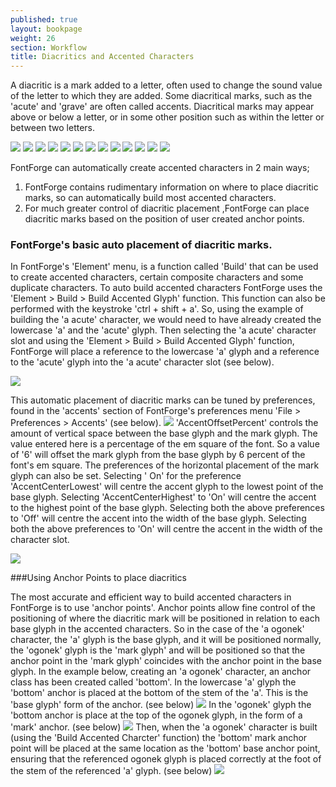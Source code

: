 ```yaml
---
published: true
layout: bookpage
weight: 26
section: Workflow
title: Diacritics and Accented Characters
---
```


A diacritic is a mark added to a letter, often used to change the sound value of the letter to which they are added. Some diacritical marks, such as the 'acute' and 'grave' are often called accents. Diacritical marks may appear above or below a letter, or in some other position such as within the letter or between two letters.

<img src="images/dia_a_acute.png"/>
<img src="images/dia_a_grave.png"/>
<img src="images/dia_a_circumflex.png"/>
<img src="images/dia_a_tilde.png"/>
<img src="images/dia_a_dieresis.png"/>
<img src="images/dia_a_ring.png"/>
<img src="images/dia_a_macron.png"/>
<img src="images/dia_a_breve.png"/>
<img src="images/dia_c_ogonek.png"/>
<img src="images/dia_c_cedilla.png"/>
<img src="images/dia_c_dot.png"/>
<img src="images/dia_g_comma.png"/>
<img src="images/dia_hungarumlaut.png"/>


FontForge can automatically create accented characters in 2 main ways;

1. FontForge contains rudimentary information on where to place diacritic marks, so can automatically build most accented characters.
2.  For much greater control of diacritic placement ,FontForge can place diacritic marks based on the position of user created anchor points.

### FontForge's basic auto placement of diacritic marks.
In FontForge's 'Element' menu, is a function called 'Build' that can be used to create accented characters, certain composite characters and some duplicate characters. To auto build accented characters FontForge uses the 'Element > Build > Build Accented Glyph' function. This function can also be performed with the keystroke 'ctrl + shift + a'. So, using the example of building the 'a acute' character, we would need to have already created the lowercase 'a' and the 'acute' glyph. Then selecting the 'a acute' character slot and using the 'Element > Build > Build Accented Glyph' function, FontForge will place a reference to the lowercase 'a' glyph and a reference to the 'acute' glyph into the 'a acute' character slot (see below).

<img src="images/dia_auto_a_acute.png"/>

This automatic placement of diacritic marks can be tuned by preferences, found in the 'accents' section of FontForge's preferences menu 'File > Preferences > Accents' (see below). 
<img src="images/preferences_accents.png" />
'AccentOffsetPercent' controls the amount of vertical space between the base glyph and the mark glyph. The value entered here is a percentage of the em square of the font. So a value of '6' will offset the mark glyph from the base glyph by 6 percent  of the font's em square.
The preferences of the horizontal placement of the mark glyph can also be set. Selecting ' On'  for the   preference 'AccentCenterLowest' will centre the accent glyph to the lowest point of the base glyph. 
Selecting 'AccentCenterHighest' to 'On' will centre the accent to the highest point of the base glyph. 
Selecting both the above preferences to 'Off' will centre the accent into the width of the base glyph. Selecting both the above preferences to 'On' will centre the accent in the width of the character slot.

<img src="images/dia_a_ogonek_referenced.png" />

###Using Anchor Points to place diacritics

The most accurate and efficient way to build accented characters in FontForge is to use 'anchor points'. Anchor points allow fine control of the positioning of where the diacritic mark will be positioned in relation to each base glyph in the accented characters. So in the case of the 'a ogonek' character, the 'a' glyph is the base glyph, and it will be positioned normally, the 'ogonek' glyph is the 'mark glyph' and will be positioned so that the anchor point in the 'mark glyph' coincides with the anchor point in the base glyph.
In the example below, creating an 'a ogonek' character, an anchor class has been created called 'bottom'. In the lowercase 'a' glyph the 'bottom' anchor is placed at the bottom of the stem of the 'a'. This is the 'base glyph' form of the anchor. (see below)
<img src="images/dia_a_anchor.png"/>
In the 'ogonek' glyph the 'bottom anchor is place at the top of the ogonek glyph, in the form of a 'mark' anchor. (see below)
<img src="images/dia_ogonek_anchor.png"/>
Then, when the 'a ogonek' character is built (using the 'Build Accented Charcter' function) the 'bottom' mark anchor point will be placed at the same location as the 'bottom' base anchor point, ensuring that the referenced ogonek glyph is placed correctly at the foot of the stem of the referenced 'a' glyph. (see below)
<img src="images/dia_a_ogonek_anchors.png" />
